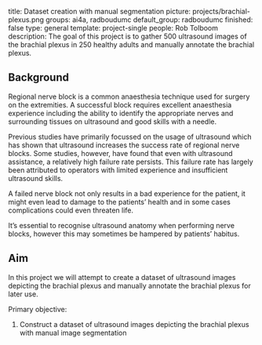 title: Dataset creation with manual segmentation
picture: projects/brachial-plexus.png
groups: ai4a, radboudumc
default_group: radboudumc
finished: false
type: general
template: project-single
people: Rob Tolboom
description: The goal of this project is to gather 500 ultrasound images of the brachial plexus in 250 healthy adults and manually annotate the brachial plexus.


## Background
Regional nerve block is a common anaesthesia technique used for surgery on the extremities. A successful block requires excellent anaesthesia experience including the ability to identify the appropriate nerves and surrounding tissues on ultrasound and good skills with a needle.

Previous studies have primarily focussed on the usage of ultrasound which has shown that ultrasound increases the success rate of regional nerve blocks. Some studies, however, have found that even with ultrasound assistance, a relatively high failure rate persists. This failure rate has largely been attributed to operators with limited experience and insufficient ultrasound skills.

A failed nerve block not only results in a bad experience for the patient, it might even lead to damage to the patients’ health and in some cases complications could even threaten life.

It’s essential to recognise ultrasound anatomy when performing nerve blocks, however this may sometimes be hampered by patients’ habitus. 


## Aim
In this project we will attempt to create a dataset of ultrasound images depicting the brachial plexus and manually annotate the brachial plexus for later use.

Primary objective:

1. Construct a dataset of ultrasound images depicting the brachial plexus with manual image segmentation